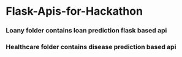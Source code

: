 # Flask-Apis-for-Hackathon

### Loany  folder contains loan prediction flask based api

### Healthcare folder contains disease prediction based api
